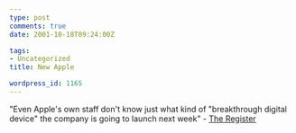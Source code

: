 ```yaml
---
type: post
comments: true
date: 2001-10-18T09:24:00Z

tags:
- Uncategorized
title: New Apple

wordpress_id: 1165
---
```


"Even Apple's own staff don't know just what kind of "breakthrough digital device" the company is going to launch next week" - [The Register](http://www.theregister.co.uk/content/39/22319.html)
